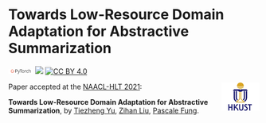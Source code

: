 # Towards Low-Resource Domain Adaptation for Abstractive Summarization

<img src="image/pytorch-logo-dark.png" width="10%"/> [![](https://img.shields.io/badge/python-3.6+-blue.svg)](https://www.python.org/downloads/) [![CC BY 4.0][cc-by-shield]][cc-by]


<img align="right" src="image/HKUST.jpg" width="15%"/>

[cc-by]: http://creativecommons.org/licenses/by/4.0/
[cc-by-shield]: https://img.shields.io/badge/License-CC%20BY%204.0-lightgrey.svg


Paper accepted at the [NAACL-HLT 2021](https://2021.naacl.org):

**Towards Low-Resource Domain Adaptation for Abstractive Summarization**, by [Tiezheng Yu](https://wenliangdai.github.io/), [Zihan Liu](https://zliucr.github.io/), [Pascale Fung](https://pascale.home.ece.ust.hk).

